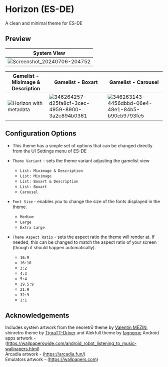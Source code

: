 # Horizon (ES-DE)
A clean and minimal theme for ES-DE

## **Preview**
| System View |
|----|
| ![Screenshot_20240706-204752](https://github.com/RobZombie9043/horizon-es-de/assets/77545967/549e5386-3b95-4759-b506-42cf25677bd7) |


| Gamelist - Miximage & Description | Gamelist - Boxart | Gamelist - Carousel |
|----|----|----|
| ![Horizon with metadata](https://github.com/user-attachments/assets/94c9894c-76fe-46ed-b446-5c8432ea0fdc) | ![346264257-d25fa8cf-3cec-4959-8900-3a2c894b0361](https://github.com/user-attachments/assets/572462fa-37ba-4634-aa22-eeb51b9697c4) | ![346263143-4456dbbd-06e4-48e1-84b5-b90cb9793fe5](https://github.com/user-attachments/assets/6b13d4e9-2e0c-47a2-acdc-6538ed0af00c) |


## **Configuration Options**

- This theme has a simple set of options that can be changed directly from the UI Settings menu of ES-DE
  
- `Theme Variant` - sets the theme variant adjusting the gamelist view
   - `List: Miximage & Description`
   - `List: Miximage`
   - `List: Boxart & Description`
   - `List: Boxart`
   - `Carousel`
     
- `Font Size` - enables you to change the size of the fonts displayed in the theme.
   - `Medium`
   - `Large`
   - `Extra Large`
     
- `Theme Aspect Ratio` - sets the aspect ratio the theme will render at. If needed, this can be changed to match the aspect ratio of your screen (though it should happen automatically).
   - `16:9`
   - `16:10`
   - `3:2`
   - `4:3`
   - `5:4`
   - `19.5:9`
   - `21:9`
   - `32:9`
   - `1:1`

## **Acknowledgements**

Includes system artwork from the neoretrō theme by [Valentin MEZIN](https://github.com/valsou), shinretro theme by [TigraTT-Driver](https://github.com/TigraTT-Driver) and Alekfull theme by [fagnerpc](https://github.com/fagnerpc)
Android apps artwork - (https://wallpaperswide.com/android_robot_listening_to_music-wallpapers.html)  
Arcadia artwork - (https://arcadia.fun/)  
Emulators artwork - (https://wallpapers.com)  
